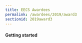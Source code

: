 ```yaml
---
title: EECS Awardees
permalink: /awardees/2019/award3
sectionid: 2019award3
---
```


#### Getting started
